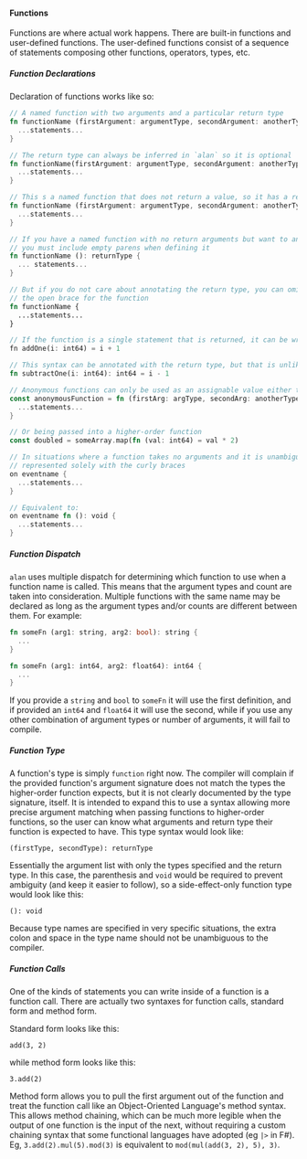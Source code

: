 #### Functions

Functions are where actual work happens. There are built-in functions and user-defined functions. The user-defined functions consist of a sequence of statements composing other functions, operators, types, etc.

##### Function Declarations

Declaration of functions works like so:

```rust
// A named function with two arguments and a particular return type
fn functionName (firstArgument: argumentType, secondArgument: anotherType): returnType {
  ...statements...
}

// The return type can always be inferred in `alan` so it is optional
fn functionName(firstArgument: argumentType, secondArgument: anotherType) {
  ...statements...
}

// This s a named function that does not return a value, so it has a return type of void
fn functionName (firstArgument: argumentType, secondArgument: anotherType): void {
  ...statements...
}

// If you have a named function with no return arguments but want to annotate the return type
// you must include empty parens when defining it
fn functionName (): returnType {
  ... statements...
}

// But if you do not care about annotating the return type, you can omit it and immediately start
// the open brace for the function
fn functionName {
  ...statements...
}

// If the function is a single statement that is returned, it can be written with a shorthand syntax
fn addOne(i: int64) = i + 1

// This syntax can be annotated with the return type, but that is unlikely to improve clarity
fn subtractOne(i: int64): int64 = i - 1

// Anonymous functions can only be used as an assignable value either to a variable
const anonymousFunction = fn (firstArg: argType, secondArg: anotherType): returnType {
  ...statements...
}

// Or being passed into a higher-order function
const doubled = someArray.map(fn (val: int64) = val * 2)

// In situations where a function takes no arguments and it is unambiguous, the function can be
// represented solely with the curly braces
on eventname {
  ...statements...
}

// Equivalent to:
on eventname fn (): void {
  ...statements...
}
```

##### Function Dispatch

`alan` uses multiple dispatch for determining which function to use when a function name is called. This means that the argument types and count are taken into consideration. Multiple functions with the same name may be declared as long as the argument types and/or counts are different between them. For example:

```rust
fn someFn (arg1: string, arg2: bool): string {
  ...
}

fn someFn (arg1: int64, arg2: float64): int64 {
  ...
}
```

If you provide a `string` and `bool` to `someFn` it will use the first definition, and if provided an `int64` and `float64` it will use the second, while if you use any other combination of argument types or number of arguments, it will fail to compile.

##### Function Type

A function's type is simply `function` right now. The compiler will complain if the provided function's argument signature does not match the types the higher-order function expects, but it is not clearly documented by the type signature, itself. It is intended to expand this to use a syntax allowing more precise argument matching when passing functions to higher-order functions, so the user can know what arguments and return type their function is expected to have. This type syntax would look like:

```
(firstType, secondType): returnType
```

Essentially the argument list with only the types specified and the return type. In this case, the parenthesis and `void` would be required to prevent ambiguity (and keep it easier to follow), so a side-effect-only function type would look like this:

```
(): void
```

Because type names are specified in very specific situations, the extra colon and space in the type name should not be unambiguous to the compiler.

##### Function Calls

One of the kinds of statements you can write inside of a function is a function call. There are actually two syntaxes for function calls, standard form and method form.

Standard form looks like this:

```
add(3, 2)
```

while method form looks like this:

```
3.add(2)
```

Method form allows you to pull the first argument out of the function and treat the function call like an Object-Oriented Language's method syntax. This allows method chaining, which can be much more legible when the output of one function is the input of the next, without requiring a custom chaining syntax that some functional languages have adopted (eg `|>` in F#). Eg, `3.add(2).mul(5).mod(3)` is equivalent to `mod(mul(add(3, 2), 5), 3)`.

